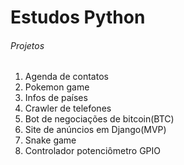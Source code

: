 # Estudos Python

###### Projetos 

1. Agenda de contatos
2. Pokemon game
3. Infos de países
4. Crawler de telefones
5. Bot de negociações de bitcoin(BTC)
6. Site de anúncios em Django(MVP)
7. Snake game
8. Controlador potenciômetro GPIO